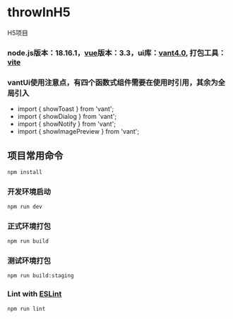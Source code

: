 # throwInH5

H5项目

### node.js版本：18.16.1，[vue](https://cn.vuejs.org/guide/introduction.html)版本：3.3，ui库：[vant4.0](https://vant-contrib.gitee.io/vant/#/zh-CN), 打包工具：[vite](https://vitejs.dev/config/)

### vantUi使用注意点，有四个函数式组件需要在使用时引用，其余为全局引入

- import { showToast } from 'vant';
- import { showDialog  } from 'vant';
- import { showNotify } from 'vant';
- import { showImagePreview } from 'vant';

## 项目常用命令

```sh
npm install
```

### 开发环境启动

```sh
npm run dev
```

### 正式环境打包

```sh
npm run build
```
### 测试环境打包

```sh
npm run build:staging
```
### Lint with [ESLint](https://eslint.org/)

```sh
npm run lint
```
